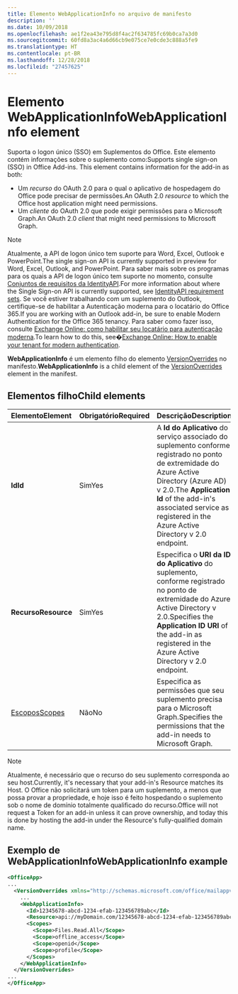 ```yaml
---
title: Elemento WebApplicationInfo no arquivo de manifesto
description: ''
ms.date: 10/09/2018
ms.openlocfilehash: ae1f2ea43e795d8f4ac2f634785fc69b0ca7a3d0
ms.sourcegitcommit: 60fd8a3ac4a6d66cb9e075ce7e0cde3c888a5fe9
ms.translationtype: HT
ms.contentlocale: pt-BR
ms.lasthandoff: 12/28/2018
ms.locfileid: "27457625"
---
```

# <a name="webapplicationinfo-element"></a><span data-ttu-id="45c26-102">Elemento WebApplicationInfo</span><span class="sxs-lookup"><span data-stu-id="45c26-102">WebApplicationInfo element</span></span>

<span data-ttu-id="45c26-103">Suporta o logon único (SSO) em Suplementos do Office. Este elemento contém informações sobre o suplemento como:</span><span class="sxs-lookup"><span data-stu-id="45c26-103">Supports single sign-on (SSO) in Office Add-ins. This element contains information for the add-in as both:</span></span>

- <span data-ttu-id="45c26-104">Um *recurso* do OAuth 2.0 para o qual o aplicativo de hospedagem do Office pode precisar de permissões.</span><span class="sxs-lookup"><span data-stu-id="45c26-104">An OAuth 2.0 *resource* to which the Office host application might need permissions.</span></span>
- <span data-ttu-id="45c26-105">Um *cliente* do OAuth 2.0 que pode exigir permissões para o Microsoft Graph.</span><span class="sxs-lookup"><span data-stu-id="45c26-105">An OAuth 2.0 *client* that might need permissions to Microsoft Graph.</span></span>

> [!NOTE]
> <span data-ttu-id="45c26-106">Atualmente, a API de logon único tem suporte para Word, Excel, Outlook e PowerPoint.</span><span class="sxs-lookup"><span data-stu-id="45c26-106">The single sign-on API is currently supported in preview for Word, Excel, Outlook, and PowerPoint.</span></span> <span data-ttu-id="45c26-107">Para saber mais sobre os programas para os quais a API de logon único tem suporte no momento, consulte [Conjuntos de requisitos da IdentityAPI](https://docs.microsoft.com/office/dev/add-ins/reference/requirement-sets/identity-api-requirement-sets).</span><span class="sxs-lookup"><span data-stu-id="45c26-107">For more information about where the Single Sign-on API is currently supported, see [IdentityAPI requirement sets](https://docs.microsoft.com/office/dev/add-ins/reference/requirement-sets/identity-api-requirement-sets).</span></span> <span data-ttu-id="45c26-108">Se você estiver trabalhando com um suplemento do Outlook, certifique-se de habilitar a Autenticação moderna para o locatário do Office 365.</span><span class="sxs-lookup"><span data-stu-id="45c26-108">If you are working with an Outlook add-in, be sure to enable Modern Authentication for the Office 365 tenancy.</span></span> <span data-ttu-id="45c26-109">Para saber como fazer isso, consulte [Exchange Online: como habilitar seu locatário para autenticação moderna](https://social.technet.microsoft.com/wiki/contents/articles/32711.exchange-online-how-to-enable-your-tenant-for-modern-authentication.aspx).</span><span class="sxs-lookup"><span data-stu-id="45c26-109">To learn how to do this, see�[Exchange Online: How to enable your tenant for modern authentication](https://social.technet.microsoft.com/wiki/contents/articles/32711.exchange-online-how-to-enable-your-tenant-for-modern-authentication.aspx).</span></span>

<span data-ttu-id="45c26-110">**WebApplicationInfo** é um elemento filho do elemento [VersionOverrides](versionoverrides.md) no manifesto.</span><span class="sxs-lookup"><span data-stu-id="45c26-110">**WebApplicationInfo** is a child element of the [VersionOverrides](versionoverrides.md) element in the manifest.</span></span>  

## <a name="child-elements"></a><span data-ttu-id="45c26-111">Elementos filho</span><span class="sxs-lookup"><span data-stu-id="45c26-111">Child elements</span></span>

|  <span data-ttu-id="45c26-112">Elemento</span><span class="sxs-lookup"><span data-stu-id="45c26-112">Element</span></span> |  <span data-ttu-id="45c26-113">Obrigatório</span><span class="sxs-lookup"><span data-stu-id="45c26-113">Required</span></span>  |  <span data-ttu-id="45c26-114">Descrição</span><span class="sxs-lookup"><span data-stu-id="45c26-114">Description</span></span>  |
|:-----|:-----|:-----|
|  <span data-ttu-id="45c26-115">**Id**</span><span class="sxs-lookup"><span data-stu-id="45c26-115">**Id**</span></span>    |  <span data-ttu-id="45c26-116">Sim</span><span class="sxs-lookup"><span data-stu-id="45c26-116">Yes</span></span>   |  <span data-ttu-id="45c26-117">A **Id do Aplicativo** do serviço associado do suplemento conforme registrado no ponto de extremidade do Azure Active Directory (Azure AD) v 2.0.</span><span class="sxs-lookup"><span data-stu-id="45c26-117">The **Application Id** of the add-in's associated service as registered in the Azure Active Directory v 2.0 endpoint.</span></span>|
|  <span data-ttu-id="45c26-118">**Recurso**</span><span class="sxs-lookup"><span data-stu-id="45c26-118">**Resource**</span></span>  |  <span data-ttu-id="45c26-119">Sim</span><span class="sxs-lookup"><span data-stu-id="45c26-119">Yes</span></span>   |  <span data-ttu-id="45c26-120">Especifica o **URI da ID do Aplicativo** do suplemento, conforme registrado no ponto de extremidade do Azure Active Directory v 2.0.</span><span class="sxs-lookup"><span data-stu-id="45c26-120">Specifies the **Application ID URI** of the add-in as registered in the Azure Active Directory v 2.0 endpoint.</span></span>|
|  [<span data-ttu-id="45c26-121">Escopos</span><span class="sxs-lookup"><span data-stu-id="45c26-121">Scopes</span></span>](scopes.md)                |  <span data-ttu-id="45c26-122">Não</span><span class="sxs-lookup"><span data-stu-id="45c26-122">No</span></span>  |  <span data-ttu-id="45c26-123">Especifica as permissões que seu suplemento precisa para o Microsoft Graph.</span><span class="sxs-lookup"><span data-stu-id="45c26-123">Specifies the permissions that the add-in needs to Microsoft Graph.</span></span>  |

> [!NOTE] 
> <span data-ttu-id="45c26-124">Atualmente, é necessário que o recurso do seu suplemento corresponda ao seu host.</span><span class="sxs-lookup"><span data-stu-id="45c26-124">Currently, it's necessary that your add-in's Resource matches its Host.</span></span> <span data-ttu-id="45c26-125">O Office não solicitará um token para um suplemento, a menos que possa provar a propriedade, e hoje isso é feito hospedando o suplemento sob o nome de domínio totalmente qualificado do recurso.</span><span class="sxs-lookup"><span data-stu-id="45c26-125">Office will not request a Token for an add-in unless it can prove ownership, and today this is done by hosting the add-in under the Resource's fully-qualified domain name.</span></span>

## <a name="webapplicationinfo-example"></a><span data-ttu-id="45c26-126">Exemplo de WebApplicationInfo</span><span class="sxs-lookup"><span data-stu-id="45c26-126">WebApplicationInfo example</span></span>

```xml
<OfficeApp>
...
  <VersionOverrides xmlns="http://schemas.microsoft.com/office/mailappversionoverrides" xsi:type="VersionOverridesV1_0">
    ...
    <WebApplicationInfo>
      <Id>12345678-abcd-1234-efab-123456789abc</Id>
      <Resource>api://myDomain.com/12345678-abcd-1234-efab-123456789abc<Resource>
      <Scopes>
        <Scope>Files.Read.All</Scope>
        <Scope>offline_access</Scope>
        <Scope>openid</Scope>
        <Scope>profile</Scope>        
      </Scopes>
    </WebApplicationInfo>
  </VersionOverrides>
...
</OfficeApp>
```
